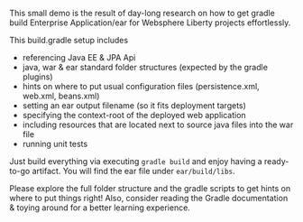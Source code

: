 This small demo is the result of day-long research on how to get 
gradle build Enterprise Application/ear for Websphere Liberty projects effortlessly.

This build.gradle setup includes
* referencing Java EE & JPA Api
* java, war & ear standard folder structures (expected by the gradle plugins)
* hints on where to put usual configuration files (persistence.xml, web.xml, beans.xml)
* setting an ear output filename (so it fits deployment targets)
* specifying the context-root of the deployed web application
* including resources that are located next to source java files into the war file
* running unit tests

Just build everything via executing `gradle build` and enjoy having a ready-to-go artifact.
You will find the ear file under `ear/build/libs`.

Please explore the full folder structure and the gradle scripts to get hints on where to put things right!
Also, consider reading the Gradle documentation & toying around for a better learning experience.

